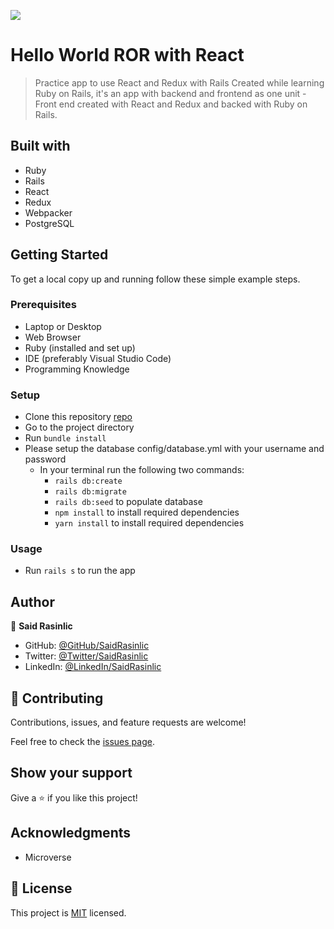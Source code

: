 ![](https://img.shields.io/badge/Microverse-blueviolet)

# Hello World ROR with React

> Practice app to use React and Redux with Rails
Created while learning Ruby on Rails, it's an app with backend and frontend as one unit - Front end created with React and Redux and backed with Ruby on Rails.

## Built with

- Ruby
- Rails
- React
- Redux
- Webpacker
- PostgreSQL

## Getting Started

To get a local copy up and running follow these simple example steps.

### Prerequisites

- Laptop or Desktop
- Web Browser
- Ruby (installed and set up)
- IDE (preferably Visual Studio Code)
- Programming Knowledge

### Setup

- Clone this repository [repo]('url')
- Go to the project directory
- Run ```bundle install```
- Please setup the database config/database.yml with your username and password
  - In your terminal run the following two commands:
    - `rails db:create`
    - `rails db:migrate`
    - `rails db:seed` to populate database
    - `npm install` to install required dependencies
    - `yarn install` to install required dependencies

### Usage

- Run ```rails s``` to run the app

## Author

👤 **Said Rasinlic**

- GitHub: [@GitHub/SaidRasinlic](https://github.com/SaidRasinlic)
- Twitter: [@Twitter/SaidRasinlic](https://twitter.com/SaidRasinlic)
- LinkedIn: [@LinkedIn/SaidRasinlic](https://www.linkedin.com/in/SaidRasinlic)

## 🤝 Contributing

Contributions, issues, and feature requests are welcome!

Feel free to check the [issues page](../../issues/).

## Show your support

Give a ⭐️ if you like this project!

## Acknowledgments

- Microverse

## 📝 License

This project is [MIT](./LICENSE) licensed.